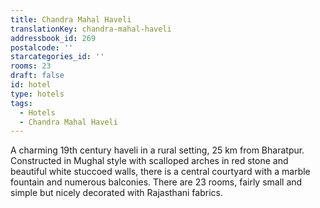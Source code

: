 ```yaml
---
title: Chandra Mahal Haveli
translationKey: chandra-mahal-haveli
addressbook_id: 269
postalcode: ''
starcategories_id: ''
rooms: 23
draft: false
id: hotel
type: hotels
tags:
  - Hotels
  - Chandra Mahal Haveli
---
```

A charming 19th century haveli in a rural setting, 25 km from Bharatpur. Constructed in Mughal style with scalloped arches in red stone and beautiful white stuccoed walls, there is a central courtyard with a marble fountain and numerous balconies. There are 23 rooms, fairly small and simple but nicely decorated with Rajasthani fabrics.